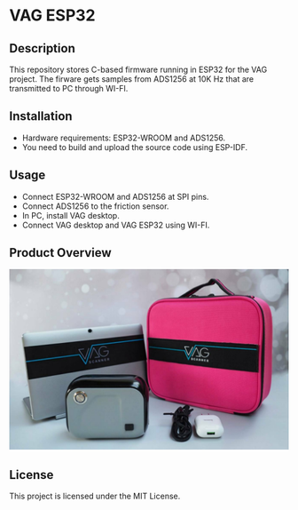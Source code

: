 # VAG ESP32

## Description
This repository stores C-based firmware running in ESP32 for the VAG project. The firware gets samples from ADS1256 at 10K Hz that are transmitted to PC through WI-FI.

## Installation
- Hardware requirements: ESP32-WROOM and ADS1256.
- You need to build and upload the source code using ESP-IDF.

## Usage
- Connect ESP32-WROOM and ADS1256 at SPI pins.
- Connect ADS1256 to the friction sensor.
- In PC, install VAG desktop.
- Connect VAG desktop and VAG ESP32 using WI-FI.

## Product Overview
![Image](/images/vag.png)

## License
This project is licensed under the MIT License.
